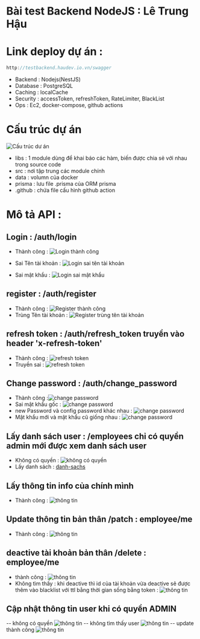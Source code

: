 # Bài test Backend NodeJS : Lê Trung Hậu

# Link deploy dự án :
```javascript     
http://testbackend.haudev.io.vn/swagger
```
- Backend : Nodejs(NestJS)
- Database : PostgreSQL
- Caching : localCache
- Security : accessToken, refreshToken, RateLimiter, BlackList
- Ops : Ec2, docker-compose, github actions

# Cấu trúc dự án
![Cấu trúc dư án](moTaDuAn/cauTrucDuAn.png)
- libs : 1 module dùng để khai báo các hàm, biến được chia sẻ với nhau trong source code
- src : nơi tập trung các module chính
- data : volumn của docker
- prisma : lưu file .prisma của ORM prisma
- .github : chứa file cấu hình github action

# Mô tả API :
## Login : /auth/login
- Thành công :  ![Login thành công](moTaDuAn/login_success.png)
- Sai Tên tài khoản : ![Login sai tên tài khoản](moTaDuAn/login_sai_tk.png)

- Sai mật khẩu : ![Login sai mật khẩu](moTaDuAn/login_sai_mk.png)

## register : /auth/register

- Thành công : ![Register thành công](moTaDuAn/register_success.png)
- Trùng Tên tài khoản : ![Register trùng tên tài khoản](moTaDuAn/register_trung_tk.png)


## refresh token : /auth/refresh_token truyền vào header 'x-refresh-token'
 - Thành công : ![refresh token](moTaDuAn/refresh_token_success.png)
 - Truyền sai : ![refresh token](moTaDuAn/refresh_token_fail.png)


## Change password : /auth/change_password
 - Thành công :![change password](moTaDuAn/change_password_success.png)
 - Sai mật khẩu gốc : ![change password](moTaDuAn/change_password_fail_old.png)
 - new Password và config password khác nhau : ![change password](moTaDuAn/change_password_confirm_fail.png)
 - Mật khẩu mới và mật khẩu cũ giống nhau : ![change password](moTaDuAn/change_password_old_and_new_password.png)

## Lấy danh sách user : /employees chỉ có quyền admin mới được xem danh sách user 
- Không có quyền : ![không có quyền](moTaDuAn/get_employee_forbidden.png)
- Lấy danh sách : [danh-sachs](moTaDuAn/get_employee.png)

## Lấy thông tin info của chính mình
- Thành công : ![thông tin](moTaDuAn/get_me.png)

## Update thông tin bản thân /patch : employee/me
- Thành công : ![thông tin](moTaDuAn/update_me.png)

## deactive tài khoản bản thân /delete : employee/me
- thành công : ![thông tin](moTaDuAn/deactivate_me.png)
- Không tìm thấy : khi deactive thì id của tài khoản vừa deactive sẽ được thêm vào blacklist với ttl bằng thời gian sống bằng token : ![thông tin](moTaDuAn/deactive_not_found.png)


## Cập nhật thông tin user khi có quyền ADMIN
-- không có quyền ![thông tin](moTaDuAn/forbidden_update_em.png)
-- không tìm thấy user  ![thông tin](moTaDuAn/notfound_update_em.png)
-- update thành công ![thông tin](moTaDuAn/success_update_em.png)